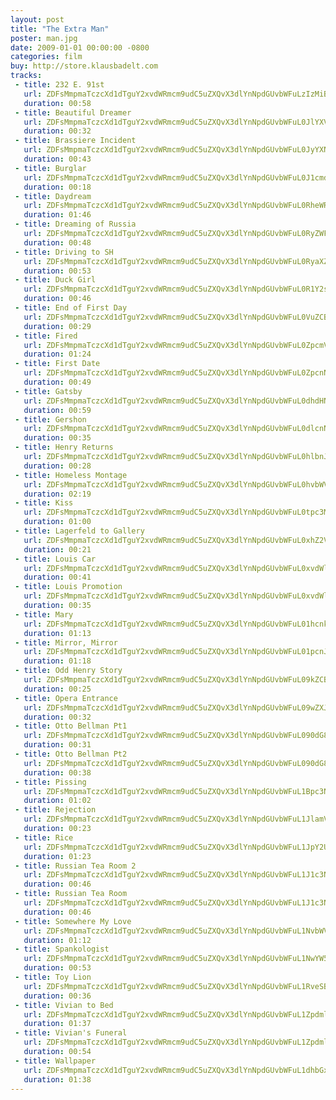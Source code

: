 ```yaml
---
layout: post
title: "The Extra Man"
poster: man.jpg
date: 2009-01-01 00:00:00 -0800
categories: film
buy: http://store.klausbadelt.com
tracks:
 - title: 232 E. 91st
   url: ZDFsMmpmaTczcXd1dTguY2xvdWRmcm9udC5uZXQvX3dlYnNpdGUvbWFuLzIzMiBFLiA5MXN0Lm1wMw==
   duration: 00:58
 - title: Beautiful Dreamer
   url: ZDFsMmpmaTczcXd1dTguY2xvdWRmcm9udC5uZXQvX3dlYnNpdGUvbWFuL0JlYXV0aWZ1bCBEcmVhbWVyLm1wMw==
   duration: 00:32
 - title: Brassiere Incident
   url: ZDFsMmpmaTczcXd1dTguY2xvdWRmcm9udC5uZXQvX3dlYnNpdGUvbWFuL0JyYXNzaWVyZSBJbmNpZGVudC5tcDM=
   duration: 00:43
 - title: Burglar
   url: ZDFsMmpmaTczcXd1dTguY2xvdWRmcm9udC5uZXQvX3dlYnNpdGUvbWFuL0J1cmdsYXIubXAz
   duration: 00:18
 - title: Daydream
   url: ZDFsMmpmaTczcXd1dTguY2xvdWRmcm9udC5uZXQvX3dlYnNpdGUvbWFuL0RheWRyZWFtLm1wMw==
   duration: 01:46
 - title: Dreaming of Russia
   url: ZDFsMmpmaTczcXd1dTguY2xvdWRmcm9udC5uZXQvX3dlYnNpdGUvbWFuL0RyZWFtaW5nIG9mIFJ1c3NpYS5tcDM=
   duration: 00:48
 - title: Driving to SH
   url: ZDFsMmpmaTczcXd1dTguY2xvdWRmcm9udC5uZXQvX3dlYnNpdGUvbWFuL0RyaXZpbmcgdG8gU0gubXAz
   duration: 00:53
 - title: Duck Girl
   url: ZDFsMmpmaTczcXd1dTguY2xvdWRmcm9udC5uZXQvX3dlYnNpdGUvbWFuL0R1Y2sgR2lybC5tcDM=
   duration: 00:46
 - title: End of First Day
   url: ZDFsMmpmaTczcXd1dTguY2xvdWRmcm9udC5uZXQvX3dlYnNpdGUvbWFuL0VuZCBvZiBGaXJzdCBEYXkubXAz
   duration: 00:29
 - title: Fired
   url: ZDFsMmpmaTczcXd1dTguY2xvdWRmcm9udC5uZXQvX3dlYnNpdGUvbWFuL0ZpcmVkLm1wMw==
   duration: 01:24
 - title: First Date
   url: ZDFsMmpmaTczcXd1dTguY2xvdWRmcm9udC5uZXQvX3dlYnNpdGUvbWFuL0ZpcnN0IERhdGUubXAz
   duration: 00:49
 - title: Gatsby
   url: ZDFsMmpmaTczcXd1dTguY2xvdWRmcm9udC5uZXQvX3dlYnNpdGUvbWFuL0dhdHNieS5tcDM=
   duration: 00:59
 - title: Gershon
   url: ZDFsMmpmaTczcXd1dTguY2xvdWRmcm9udC5uZXQvX3dlYnNpdGUvbWFuL0dlcnNob24ubXAz
   duration: 00:35
 - title: Henry Returns
   url: ZDFsMmpmaTczcXd1dTguY2xvdWRmcm9udC5uZXQvX3dlYnNpdGUvbWFuL0hlbnJ5IFJldHVybnMubXAz
   duration: 00:28
 - title: Homeless Montage
   url: ZDFsMmpmaTczcXd1dTguY2xvdWRmcm9udC5uZXQvX3dlYnNpdGUvbWFuL0hvbWVsZXNzIE1vbnRhZ2UubXAz
   duration: 02:19
 - title: Kiss
   url: ZDFsMmpmaTczcXd1dTguY2xvdWRmcm9udC5uZXQvX3dlYnNpdGUvbWFuL0tpc3MubXAz
   duration: 01:00
 - title: Lagerfeld to Gallery 
   url: ZDFsMmpmaTczcXd1dTguY2xvdWRmcm9udC5uZXQvX3dlYnNpdGUvbWFuL0xhZ2VyZmVsZCB0byBHYWxsZXJ5Lm1wMw==
   duration: 00:21
 - title: Louis Car
   url: ZDFsMmpmaTczcXd1dTguY2xvdWRmcm9udC5uZXQvX3dlYnNpdGUvbWFuL0xvdWlzIENhci5tcDM=
   duration: 00:41
 - title: Louis Promotion
   url: ZDFsMmpmaTczcXd1dTguY2xvdWRmcm9udC5uZXQvX3dlYnNpdGUvbWFuL0xvdWlzIFByb21vdGlvbi5tcDM=
   duration: 00:35
 - title: Mary
   url: ZDFsMmpmaTczcXd1dTguY2xvdWRmcm9udC5uZXQvX3dlYnNpdGUvbWFuL01hcnkubXAz
   duration: 01:13
 - title: Mirror, Mirror
   url: ZDFsMmpmaTczcXd1dTguY2xvdWRmcm9udC5uZXQvX3dlYnNpdGUvbWFuL01pcnJvciwgTWlycm9yLm1wMw==
   duration: 01:18
 - title: Odd Henry Story
   url: ZDFsMmpmaTczcXd1dTguY2xvdWRmcm9udC5uZXQvX3dlYnNpdGUvbWFuL09kZCBIZW5yeSBTdG9yeS5tcDM=
   duration: 00:25
 - title: Opera Entrance
   url: ZDFsMmpmaTczcXd1dTguY2xvdWRmcm9udC5uZXQvX3dlYnNpdGUvbWFuL09wZXJhIEVudHJhbmNlLm1wMw==
   duration: 00:32
 - title: Otto Bellman Pt1
   url: ZDFsMmpmaTczcXd1dTguY2xvdWRmcm9udC5uZXQvX3dlYnNpdGUvbWFuL090dG8gQmVsbG1hbiBQdDEubXAz
   duration: 00:31
 - title: Otto Bellman Pt2
   url: ZDFsMmpmaTczcXd1dTguY2xvdWRmcm9udC5uZXQvX3dlYnNpdGUvbWFuL090dG8gQmVsbG1hbiBQdDIubXAz
   duration: 00:38
 - title: Pissing
   url: ZDFsMmpmaTczcXd1dTguY2xvdWRmcm9udC5uZXQvX3dlYnNpdGUvbWFuL1Bpc3NpbmcubXAz
   duration: 01:02
 - title: Rejection
   url: ZDFsMmpmaTczcXd1dTguY2xvdWRmcm9udC5uZXQvX3dlYnNpdGUvbWFuL1JlamVjdGlvbi5tcDM=
   duration: 00:23
 - title: Rice
   url: ZDFsMmpmaTczcXd1dTguY2xvdWRmcm9udC5uZXQvX3dlYnNpdGUvbWFuL1JpY2UubXAz
   duration: 01:23
 - title: Russian Tea Room 2
   url: ZDFsMmpmaTczcXd1dTguY2xvdWRmcm9udC5uZXQvX3dlYnNpdGUvbWFuL1J1c3NpYW4gVGVhIFJvb20gMi5tcDM=
   duration: 00:46
 - title: Russian Tea Room
   url: ZDFsMmpmaTczcXd1dTguY2xvdWRmcm9udC5uZXQvX3dlYnNpdGUvbWFuL1J1c3NpYW4gVGVhIFJvb20ubXAz
   duration: 00:46
 - title: Somewhere My Love
   url: ZDFsMmpmaTczcXd1dTguY2xvdWRmcm9udC5uZXQvX3dlYnNpdGUvbWFuL1NvbWV3aGVyZSBNeSBMb3ZlLm1wMw==
   duration: 01:12
 - title: Spankologist
   url: ZDFsMmpmaTczcXd1dTguY2xvdWRmcm9udC5uZXQvX3dlYnNpdGUvbWFuL1NwYW5rb2xvZ2lzdC5tcDM=
   duration: 00:53
 - title: Toy Lion
   url: ZDFsMmpmaTczcXd1dTguY2xvdWRmcm9udC5uZXQvX3dlYnNpdGUvbWFuL1RveSBMaW9uLm1wMw==
   duration: 00:36
 - title: Vivian to Bed
   url: ZDFsMmpmaTczcXd1dTguY2xvdWRmcm9udC5uZXQvX3dlYnNpdGUvbWFuL1ZpdmlhbiB0byBCZWQubXAz
   duration: 01:37
 - title: Vivian's Funeral
   url: ZDFsMmpmaTczcXd1dTguY2xvdWRmcm9udC5uZXQvX3dlYnNpdGUvbWFuL1ZpdmlhbidzIEZ1bmVyYWwubXAz
   duration: 00:54
 - title: Wallpaper
   url: ZDFsMmpmaTczcXd1dTguY2xvdWRmcm9udC5uZXQvX3dlYnNpdGUvbWFuL1dhbGxwYXBlci5tcDM=
   duration: 01:38
---
```

